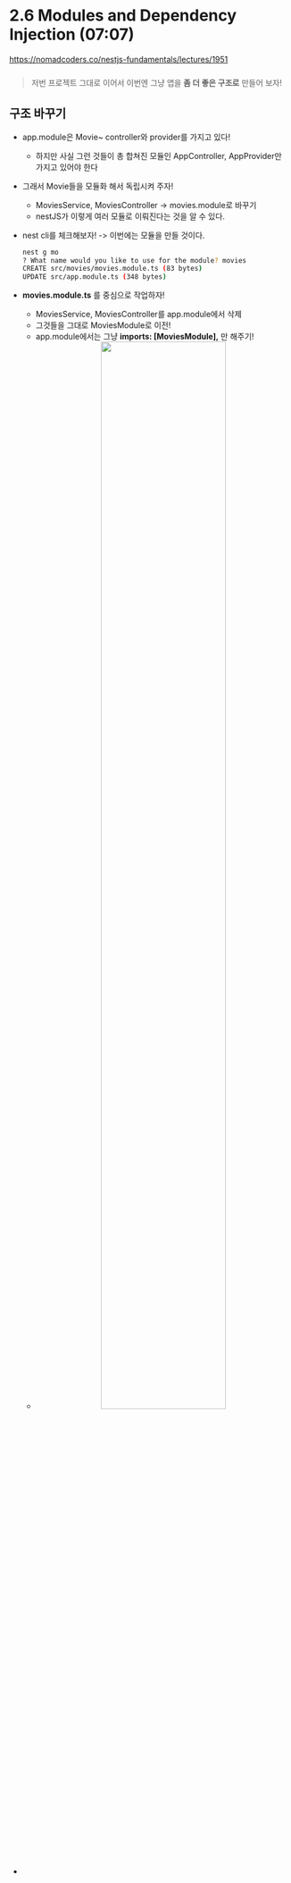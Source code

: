 # 2.6 Modules and Dependency Injection (07:07)
https://nomadcoders.co/nestjs-fundamentals/lectures/1951

###

> 저번 프로젝트 그대로 이어서 이번엔 그냥 앱을 **좀 더 좋은 구조로** 만들어 보자!

## 구조 바꾸기 
- app.module은 Movie~ controller와 provider를 가지고 있다!
    - 하지만 사실 그런 것들이 총 합쳐진 모듈인 AppController, AppProvider만 가지고 있어야 한다

- 그래서 Movie들을 모듈화 해서 독립시켜 주자! 
    - MoviesService, MoviesController -> movies.module로 바꾸기
    - nestJS가 이렇게 여러 모듈로 이뤄진다는 것을 알 수 있다. 

- nest cli를 체크해보자! -> 이번에는 모듈을 만들 것이다. 
    ```bash
    nest g mo
    ? What name would you like to use for the module? movies
    CREATE src/movies/movies.module.ts (83 bytes)
    UPDATE src/app.module.ts (348 bytes)
    ```

- **movies.module.ts** 를 중심으로 작업하자!
    - MoviesService, MoviesController를 app.module에서 삭제
    - 그것들을 그대로 MoviesModule로 이전!
    - app.module에서는 그냥 **imports: [MoviesModule],** 만 해주기!
    - <div align = "center"><img src="./images/img7" width="70%" /></div>

- 